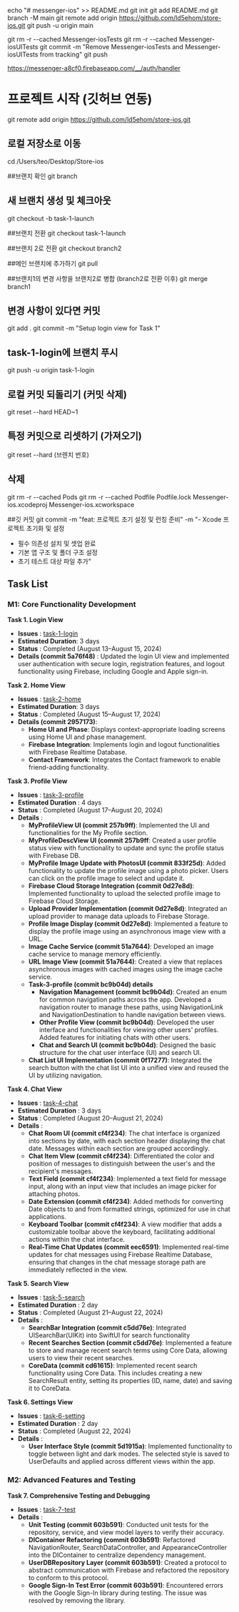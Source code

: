 echo "# messenger-ios" >> README.md
git init
git add README.md
git branch -M main
git remote add origin https://github.com/ld5ehom/store-ios.git
git push -u origin main

git rm -r --cached Messenger-iosTests
git rm -r --cached Messenger-iosUITests
git commit -m "Remove Messenger-iosTests and Messenger-iosUITests from tracking"
git push

https://messenger-a8cf0.firebaseapp.com/__/auth/handler


# 프로젝트 시작 (깃허브 연동)
git remote add origin https://github.com/ld5ehom/store-ios.git

## 로컬 저장소로 이동
cd /Users/teo/Desktop/Store-ios

##브랜치 확인
git branch

## 새 브랜치 생성 및 체크아웃
git checkout -b task-1-launch

##브랜치 전환
git checkout task-1-launch

##브랜치 2로 전환
git checkout branch2


##메인 브랜치에 추가하기
git pull

##브랜치1의 변경 사항을 브랜치2로 병합 (branch2로 전환 이후)
git merge branch1



## 변경 사항이 있다면 커밋
git add .
git commit -m "Setup login view for Task 1"

## task-1-login에 브랜치 푸시
git push -u origin task-1-login


## 로컬 커밋 되돌리기 (커밋 삭제)
git reset --hard HEAD~1


## 특정 커밋으로 리셋하기 (가져오기)
git reset --hard (브렌치 번호)


## 삭제 
git rm -r --cached Pods
git rm -r --cached Podfile Podfile.lock Messenger-ios.xcodeproj Messenger-ios.xcworkspace


##깃 커밋 
git commit -m "feat: 프로젝트 초기 설정 및 런칭 준비" -m "- Xcode 프로젝트 초기화 및 설정
- 필수 의존성 설치 및 셋업 완료
- 기본 앱 구조 및 폴더 구조 설정
- 초기 테스트 대상 파일 추가"



## Task List
### M1: Core Functionality Development

**Task 1. Login View**
   - **Issues** : [task-1-login](https://github.com/ld5ehom/messenger-ios/tree/task-1-login)
   - **Estimated Duration**: 3 days
   - **Status** : Completed (August 13–August 15, 2024)
   - **Details (commit 5a76f48)** : Updated the login UI view and implemented user authentication with secure login, registration features, and logout functionality using Firebase, including Google and Apple sign-in.

   
**Task 2. Home View**
   - **Issues** : [task-2-home](https://github.com/ld5ehom/messenger-ios/tree/task-2-home)
   - **Estimated Duration**: 3 days
   - **Status** : Completed (August 15–August 17, 2024)
   - **Details (commit 2957173)**:  
     - **Home UI and Phase**: Displays context-appropriate loading screens using Home UI and phase management.  
     - **Firebase Integration**: Implements login and logout functionalities with Firebase Realtime Database.  
     - **Contact Framework**: Integrates the Contact framework to enable friend-adding functionality.


**Task 3. Profile View**
   - **Issues** : [task-3-profile](https://github.com/ld5ehom/messenger-ios/tree/task-3-profile)
   - **Estimated Duration** : 4 days
   - **Status** : Completed (August 17–August 20, 2024)
   - **Details** : 
     - **MyProfileView UI (commit 257b9ff)**: Implemented the UI and functionalities for the My Profile section.
     - **MyProfileDescView UI (commit 257b9ff**: Created a user profile status view with functionality to update and sync the profile status with Firebase DB.
     - **MyProfile Image Update with PhotosUI (commit 833f25d)**: Added functionality to update the profile image using a photo picker. Users can click on the profile image to select and update it.
     - **Firebase Cloud Storage Integration (commit 0d27e8d)**: Implemented functionality to upload the selected profile image to Firebase Cloud Storage.
     - **Upload Provider Implementation (commit 0d27e8d)**: Integrated an upload provider to manage data uploads to Firebase Storage.
     - **Profile Image Display (commit 0d27e8d)**: Implemented a feature to display the profile image using an asynchronous image view with a URL.
     - **Image Cache Service (commit 51a7644)**: Developed an image cache service to manage memory efficiently.
     - **URL Image View (commit 51a7644)**: Created a view that replaces asynchronous images with cached images using the image cache service.
     - **Task-3-profile (commit bc9b04d) details**
         - **Navigation Management (commit bc9b04d)**: Created an enum for common navigation paths across the app. Developed a navigation router to manage these paths, using NavigationLink and NavigationDestination to handle navigation between views.     
         - **Other Profile View (commit bc9b04d)**: Developed the user interface and functionalities for viewing other users' profiles. Added features for initiating chats with other users.
         - **Chat and Search UI (commit bc9b04d)**: Designed the basic structure for the chat user interface (UI) and search UI.
     - **Chat List UI Implementation (commit 0f17277)**: Integrated the search button with the chat list UI into a unified view and reused the UI by utilizing navigation.


**Task 4. Chat View**
   - **Issues** : [task-4-chat](https://github.com/ld5ehom/messenger-ios/tree/task-4-chat)
   - **Estimated Duration** : 3 days
   - **Status** : Completed (August 20–August 21, 2024)
   - **Details** : 
     - **Chat Room UI (commit cf4f234)**: The chat interface is organized into sections by date, with each section header displaying the chat date. Messages within each section are grouped accordingly.
     - **Chat Item VIew (commit cf4f234)**: Differentiated the color and position of messages to distinguish between the user's and the recipient's messages.    
     - **Text Field (commit cf4f234)**: Implemented a text field for message input, along with an input view that includes an image picker for attaching photos.
     - **Date Extension (commit cf4f234)**: Added methods for converting Date objects to and from formatted strings, optimized for use in chat applications.
     - **Keyboard Toolbar (commit cf4f234)**: A view modifier that adds a customizable toolbar above the keyboard, facilitating additional actions within the chat interface.
     - **Real-Time Chat Updates (commit eec6591)**: Implemented real-time updates for chat messages using Firebase Realtime Database, ensuring that changes in the chat message storage path are immediately reflected in the view.


**Task 5. Search View**
   - **Issues** : [task-5-search](https://github.com/ld5ehom/messenger-ios/tree/task-5-search)
   - **Estimated Duration** : 2 day
   - **Status** : Completed (August 21–August 22, 2024)
   - **Details** : 
     - **SearchBar Integration (commit c5dd76e)**: Integrated UISearchBar(UIKit) into SwiftUI for search functionality
     - **Recent Searches Section (commit c5dd76e)**: Implemented a feature to store and manage recent search terms using Core Data, allowing users to view their recent searches.
     - **CoreData (commit cd61615)**: Implemented recent search functionality using Core Data. This includes creating a new SearchResult entity, setting its properties (ID, name, date) and saving it to CoreData.


**Task 6. Settings View**
   - **Issues** : [task-6-setting](https://github.com/ld5ehom/messenger-ios/tree/task-6-setting)
   - **Estimated Duration** : 2 day
   - **Status** : Completed (August 22, 2024)
   - **Details** : 
     - **User Interface Style (commit 5d1915a)**: Implemented functionality to toggle between light and dark modes. The selected style is saved to UserDefaults and applied across different views within the app.

### M2: Advanced Features and Testing

**Task 7. Comprehensive Testing and Debugging**
   - **Issues** : [task-7-test](https://github.com/ld5ehom/messenger-ios/tree/task-7-test)
   - **Details** : 
     - **Unit Testing (commit 603b591)**: Conducted unit tests for the repository, service, and view model layers to verify their accuracy.  
     - **DIContainer Refactoring (commit 603b591)**: Refactored NavigationRouter, SearchDataController, and AppearanceController into the DIContainer to centralize dependency management.
     - **UserDBRepository Layer (commit 603b591)**: Created a protocol to abstract communication with Firebase and refactored the repository to conform to this protocol.
     - **Google Sign-In Test Error (commit 603b591)**: Encountered errors with the Google Sign-In library during testing. The issue was resolved by removing the library.
     
